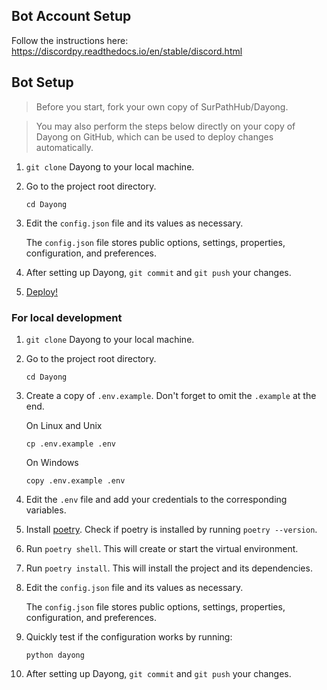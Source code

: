 ## Bot Account Setup

Follow the instructions here: https://discordpy.readthedocs.io/en/stable/discord.html

## Bot Setup

> Before you start, fork your own copy of SurPathHub/Dayong.

> You may also perform the steps below directly on your copy of Dayong on GitHub, which can be used to deploy changes automatically.

1. `git clone` Dayong to your local machine.

2. Go to the project root directory.

    ```
    cd Dayong
    ```

3. Edit the `config.json` file and its values as necessary.

    The `config.json` file stores public options, settings, properties, configuration, and preferences.

4. After setting up Dayong, `git commit` and `git push` your changes.

10. [Deploy!](../README.md#deployment)

### For local development

1. `git clone` Dayong to your local machine.

2. Go to the project root directory.

    ```
    cd Dayong
    ```

3. Create a copy of `.env.example`. Don't forget to omit the `.example` at the end.

    On Linux and Unix
    ```
    cp .env.example .env
    ```

    On Windows
    ```
    copy .env.example .env
    ```

4. Edit the `.env` file and add your credentials to the corresponding variables.

5. Install [poetry](https://github.com/python-poetry/poetry#installation). Check if poetry is installed by running `poetry --version`.

6. Run `poetry shell`. This will create or start the virtual environment.

7. Run `poetry install`. This will install the project and its dependencies.

8. Edit the `config.json` file and its values as necessary.

    The `config.json` file stores public options, settings, properties, configuration, and preferences.

9. Quickly test if the configuration works by running:

    ```
    python dayong
    ```

10. After setting up Dayong, `git commit` and `git push` your changes.
